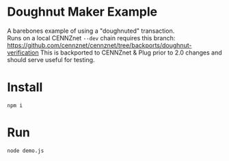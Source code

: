 # Doughnut Maker Example
A barebones example of using a "doughnuted" transaction.  
Runs on a local CENNZnet `--dev` chain requires this branch: https://github.com/cennznet/cennznet/tree/backports/doughnut-verification
This is backported to CENNZnet & Plug prior to 2.0 changes and should serve useful for testing.  

# Install
`npm i`

# Run
`node demo.js`
